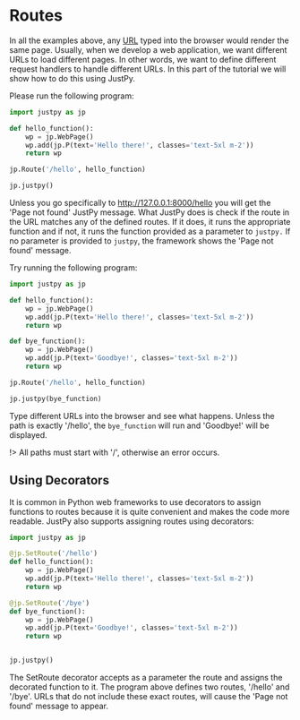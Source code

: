 # Routes

In all the examples above, any [URL](https://en.wikipedia.org/wiki/URL) typed into the browser would render the same page. Usually, when we develop a web application, we want different URLs to load different pages. In other words, we want to define different request handlers to handle different URLs. In this part of the tutorial we will show how to do this using JustPy. 

Please run the following program:
```python
import justpy as jp

def hello_function():
    wp = jp.WebPage()
    wp.add(jp.P(text='Hello there!', classes='text-5xl m-2'))
    return wp

jp.Route('/hello', hello_function)

jp.justpy()
```
Unless you go specifically to http://127.0.0.1:8000/hello you will get the 'Page not found' JustPy message. What JustPy does is check if the route in the URL matches any of the defined routes. If it does, it runs the appropriate function and if not, it runs the function provided as a parameter to `justpy.` If no parameter is provided to `justpy`, the framework shows the 'Page not found' message. 

Try running the following program:
```python
import justpy as jp

def hello_function():
    wp = jp.WebPage()
    wp.add(jp.P(text='Hello there!', classes='text-5xl m-2'))
    return wp

def bye_function():
    wp = jp.WebPage()
    wp.add(jp.P(text='Goodbye!', classes='text-5xl m-2'))
    return wp

jp.Route('/hello', hello_function)

jp.justpy(bye_function)
```

Type different URLs into the browser and see what happens. Unless the path is exactly '/hello', the `bye_function` will run and 'Goodbye!' will be displayed.
 
!> All paths must start with '/', otherwise an error occurs.

## Using Decorators

It is common in Python web frameworks to use decorators to assign functions to routes because it is quite convenient and makes the code more readable. JustPy also supports assigning routes using decorators:

```python
import justpy as jp

@jp.SetRoute('/hello')
def hello_function():
    wp = jp.WebPage()
    wp.add(jp.P(text='Hello there!', classes='text-5xl m-2'))
    return wp

@jp.SetRoute('/bye')
def bye_function():
    wp = jp.WebPage()
    wp.add(jp.P(text='Goodbye!', classes='text-5xl m-2'))
    return wp


jp.justpy()
```

The SetRoute decorator accepts as a parameter the route and assigns the decorated function to it. The program above defines two routes, '/hello' and '/bye'. URLs that do not include these exact routes, will cause the 'Page not found' message to appear. 
